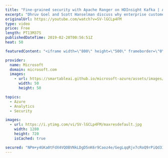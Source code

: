```yaml
---
title: "Fine-grained security with Apache Ranger on HDInsight Kafka | Azure Friday"
excerpt: "Dhruv Goel and Scott Hanselman discuss why enterprise customers trust Apache Kafka on Azure HDInsight with their streaming ingestion needs. Integrate Kafka with Azure Active Directory for authentication and set up fine-grained access control with Apache Ranger to let multiple users access Kafka easily"
originalUrl: https://youtube.com/watch?v=SV-lGCLp4FM
type: video
price: Free
length: PT13M37S
publishedDateTime: 2019-02-28T00:56:51Z
heat: 50

featuredContent: "<iframe width=\"800\" height=\"500\" frameborder=\"0\" src=\"https://www.youtube.com/embed/SV-lGCLp4FM\" allow=\"accelerometer; autoplay; encrypted-media; gyroscope; picture-in-picture\" allowfullscreen></iframe>"

provider:
  name: Microsoft
  domain: microsoft.com
  images:
    - url: https://smartableai.github.io/microsoft-azure/assets/images/organizations/microsoft.com-50x50.jpg
      width: 50
      height: 50

topics:
  - Azure
  - Analytics
  - Security

images:
  - url: https://i.ytimg.com/vi/SV-lGCLp4FM/maxresdefault.jpg
    width: 1280
    height: 720
    isCached: true

secured: "NPm+y4GKa0tFdX4VQOBVNkLDgD5nK6r9Caoz4e/GegLqqRjv7cRoQ9rPiQd319AcmebEwzn8aiVgjJIpVJoOVuL1B2pWBrkYOcW6XDisPzIgCpSVm7OnOUPmAbMlgyI8p/7G5HTGRASpNAL8tm1P4F6B0ZgteJtfIaQLdzjNkhwDVWe59fyH+Nz8R55u/O9TrVZNO9OEwdjDFQ674RgQ5MgQ0NX2vZ8UQ/U4aeY4JnF988uO0zdErzRnXCvr4E0FmFN/tMlLKjzy52mVwq2ggRBvvhLuTKfESH6v5WS5sHDTukE/H4NwCZZX5AVp2YIaNIW1JJQ7/RHqR84oj5zDOAjW8U/bFRTa2oDXL9FuI1xwQEqKVrgO2gQ/O2ortzwNrhx7jzYTK4AzkcE/SJOPYXpFi4bWZWp51zPyDN1Ofgc=;GqJHh8mjuQrEmN0QD8NZNA=="
---
```



